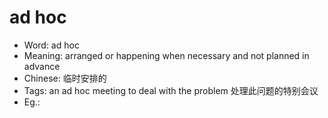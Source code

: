 # ad hoc

- Word: ad hoc
- Meaning: arranged or happening when necessary and not planned in advance
- Chinese: 临时安排的
- Tags: an ad hoc meeting to deal with the problem 处理此问题的特别会议
- Eg.: 
